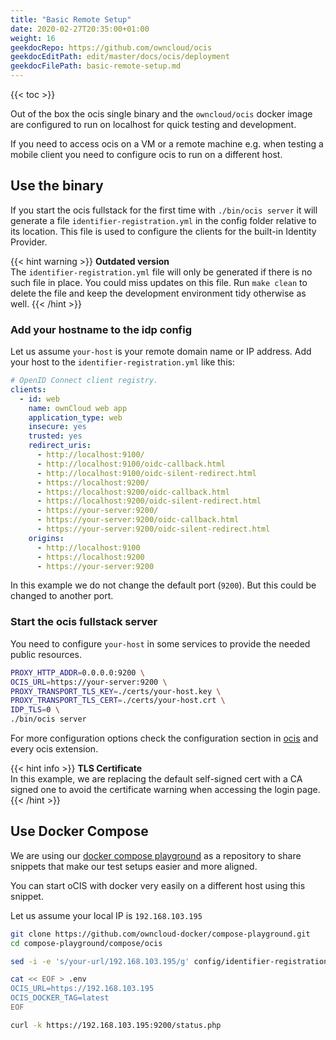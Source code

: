 ```yaml
---
title: "Basic Remote Setup"
date: 2020-02-27T20:35:00+01:00
weight: 16
geekdocRepo: https://github.com/owncloud/ocis
geekdocEditPath: edit/master/docs/ocis/deployment
geekdocFilePath: basic-remote-setup.md
---
```


{{< toc >}}

Out of the box the ocis single binary and the `owncloud/ocis` docker image are configured to run on localhost for quick testing and development.

If you need to access ocis on a VM or a remote machine e.g. when testing a mobile client you need to configure ocis to run on a different host.

## Use the binary

If you start the ocis fullstack for the first time with `./bin/ocis server` it will generate a file `identifier-registration.yml` in the config folder relative to its location. This file is used to configure the clients for the built-in Identity Provider.

{{< hint warning >}}
**Outdated version**\
The `identifier-registration.yml` file will only be generated if there is no such file in place. You could miss updates on this file. Run `make clean` to delete the file and keep the development environment tidy otherwise as well.
{{< /hint >}}

### Add your hostname to the idp config

Let us assume `your-host` is your remote domain name or IP address. Add your host to the `identifier-registration.yml` like this:

```yaml {linenos=table,hl_lines=["15-17",21]}
# OpenID Connect client registry.
clients:
  - id: web
    name: ownCloud web app
    application_type: web
    insecure: yes
    trusted: yes
    redirect_uris:
      - http://localhost:9100/
      - http://localhost:9100/oidc-callback.html
      - http://localhost:9100/oidc-silent-redirect.html
      - https://localhost:9200/
      - https://localhost:9200/oidc-callback.html
      - https://localhost:9200/oidc-silent-redirect.html
      - https://your-server:9200/
      - https://your-server:9200/oidc-callback.html
      - https://your-server:9200/oidc-silent-redirect.html
    origins:
      - http://localhost:9100
      - https://localhost:9200
      - https://your-server:9200
```

In this example we do not change the default port (`9200`). But this could be changed to another port.

### Start the ocis fullstack server

You need to configure `your-host` in some services to provide the needed public resources.

```bash
PROXY_HTTP_ADDR=0.0.0.0:9200 \
OCIS_URL=https://your-server:9200 \
PROXY_TRANSPORT_TLS_KEY=./certs/your-host.key \
PROXY_TRANSPORT_TLS_CERT=./certs/your-host.crt \
IDP_TLS=0 \
./bin/ocis server
```

For more configuration options check the configuration section in [ocis](https://owncloud.github.io/ocis/configuration/) and every ocis extension.

{{< hint info >}}
**TLS Certificate**\
In this example, we are replacing the default self-signed cert with a CA signed one to avoid the certificate warning when accessing the login page.
{{< /hint >}}

## Use Docker Compose

We are using our [docker compose playground](https://github.com/owncloud-docker/compose-playground) as a repository to share snippets that make our test setups easier and more aligned.

You can start oCIS with docker very easily on a different host using this snippet.

Let us assume your local IP is `192.168.103.195`

```bash
git clone https://github.com/owncloud-docker/compose-playground.git
cd compose-playground/compose/ocis

sed -i -e 's/your-url/192.168.103.195/g' config/identifier-registration.yml

cat << EOF > .env
OCIS_URL=https://192.168.103.195
OCIS_DOCKER_TAG=latest
EOF

curl -k https://192.168.103.195:9200/status.php
```
